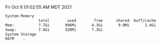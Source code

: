 Fri Oct  8 01:02:55 AM MDT 2021
```bash
System Memory
               total        used        free      shared  buff/cache   available
Mem:           7.7Gi       996Mi       4.3Gi       9.0Mi       2.4Gi       6.4Gi
Swap:          7.6Gi       320Mi       7.3Gi
System Storage
667M	.
```
```bash
